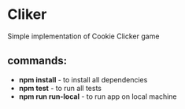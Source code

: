 # Cliker
Simple implementation of Cookie Clicker game


## commands:

*  **npm install** - to install all dependencies
*  **npm test** - to run all tests
*  **npm run run-local** - to run app on local machine

